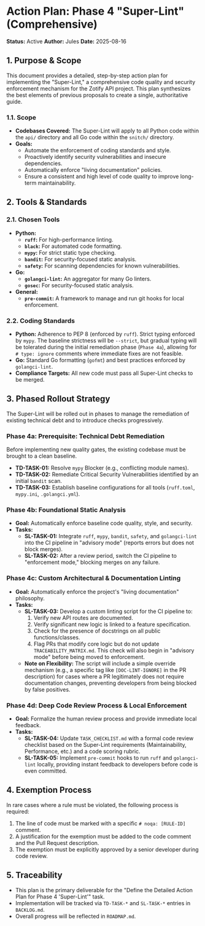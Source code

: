 # Action Plan: Phase 4 "Super-Lint" (Comprehensive)

**Status:** Active
**Author:** Jules
**Date:** 2025-08-16

## 1. Purpose & Scope

This document provides a detailed, step-by-step action plan for implementing the "Super-Lint," a comprehensive code quality and security enforcement mechanism for the Zotify API project. This plan synthesizes the best elements of previous proposals to create a single, authoritative guide.

### 1.1. Scope
- **Codebases Covered:** The Super-Lint will apply to all Python code within the `api/` directory and all Go code within the `snitch/` directory.
- **Goals:**
    - Automate the enforcement of coding standards and style.
    - Proactively identify security vulnerabilities and insecure dependencies.
    - Automatically enforce "living documentation" policies.
    - Ensure a consistent and high level of code quality to improve long-term maintainability.

## 2. Tools & Standards

### 2.1. Chosen Tools
- **Python:**
    - **`ruff`:** For high-performance linting.
    - **`black`:** For automated code formatting.
    - **`mypy`:** For strict static type checking.
    - **`bandit`:** For security-focused static analysis.
    - **`safety`:** For scanning dependencies for known vulnerabilities.
- **Go:**
    - **`golangci-lint`:** An aggregator for many Go linters.
    - **`gosec`:** For security-focused static analysis.
- **General:**
    - **`pre-commit`:** A framework to manage and run git hooks for local enforcement.

### 2.2. Coding Standards
- **Python:** Adherence to PEP 8 (enforced by `ruff`). Strict typing enforced by `mypy`. The baseline strictness will be `--strict`, but gradual typing will be tolerated during the initial remediation phase (`Phase 4a`), allowing for `# type: ignore` comments where immediate fixes are not feasible.
- **Go:** Standard Go formatting (`gofmt`) and best practices enforced by `golangci-lint`.
- **Compliance Targets:** All new code must pass all Super-Lint checks to be merged.

## 3. Phased Rollout Strategy

The Super-Lint will be rolled out in phases to manage the remediation of existing technical debt and to introduce checks progressively.

### Phase 4a: Prerequisite: Technical Debt Remediation
Before implementing new quality gates, the existing codebase must be brought to a clean baseline.
- **TD-TASK-01:** Resolve `mypy` Blocker (e.g., conflicting module names).
- **TD-TASK-02:** Remediate Critical Security Vulnerabilities identified by an initial `bandit` scan.
- **TD-TASK-03:** Establish baseline configurations for all tools (`ruff.toml`, `mypy.ini`, `.golangci.yml`).

### Phase 4b: Foundational Static Analysis
- **Goal:** Automatically enforce baseline code quality, style, and security.
- **Tasks:**
    - **SL-TASK-01:** Integrate `ruff`, `mypy`, `bandit`, `safety`, and `golangci-lint` into the CI pipeline in "advisory mode" (reports errors but does not block merges).
    - **SL-TASK-02:** After a review period, switch the CI pipeline to "enforcement mode," blocking merges on any failure.

### Phase 4c: Custom Architectural & Documentation Linting
- **Goal:** Automatically enforce the project's "living documentation" philosophy.
- **Tasks:**
    - **SL-TASK-03:** Develop a custom linting script for the CI pipeline to:
        1. Verify new API routes are documented.
        2. Verify significant new logic is linked to a feature specification.
        3. Check for the presence of docstrings on all public functions/classes.
        4. Flag PRs that modify core logic but do not update `TRACEABILITY_MATRIX.md`.
      This check will also begin in "advisory mode" before being moved to enforcement.
    - **Note on Flexibility:** The script will include a simple override mechanism (e.g., a specific tag like `[DOC-LINT-IGNORE]` in the PR description) for cases where a PR legitimately does not require documentation changes, preventing developers from being blocked by false positives.

### Phase 4d: Deep Code Review Process & Local Enforcement
- **Goal:** Formalize the human review process and provide immediate local feedback.
- **Tasks:**
    - **SL-TASK-04:** Update `TASK_CHECKLIST.md` with a formal code review checklist based on the Super-Lint requirements (Maintainability, Performance, etc.) and a code scoring rubric.
    - **SL-TASK-05:** Implement `pre-commit` hooks to run `ruff` and `golangci-lint` locally, providing instant feedback to developers before code is even committed.

## 4. Exemption Process

In rare cases where a rule must be violated, the following process is required:
1.  The line of code must be marked with a specific `# noqa: [RULE-ID]` comment.
2.  A justification for the exemption must be added to the code comment and the Pull Request description.
3.  The exemption must be explicitly approved by a senior developer during code review.

## 5. Traceability
- This plan is the primary deliverable for the "Define the Detailed Action Plan for Phase 4 'Super-Lint'" task.
- Implementation will be tracked via `TD-TASK-*` and `SL-TASK-*` entries in `BACKLOG.md`.
- Overall progress will be reflected in `ROADMAP.md`.
